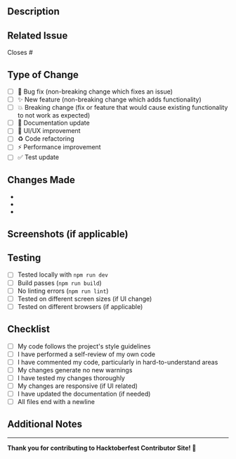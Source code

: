 ## Description
<!-- Provide a brief description of what this PR does -->



## Related Issue
<!-- Link to the issue this PR addresses. If there's no issue, explain why this change is needed -->
Closes #


## Type of Change
<!-- Mark the relevant option with an "x" -->
- [ ] 🐛 Bug fix (non-breaking change which fixes an issue)
- [ ] ✨ New feature (non-breaking change which adds functionality)
- [ ] 💥 Breaking change (fix or feature that would cause existing functionality to not work as expected)
- [ ] 📝 Documentation update
- [ ] 🎨 UI/UX improvement
- [ ] ♻️ Code refactoring
- [ ] ⚡ Performance improvement
- [ ] ✅ Test update

## Changes Made
<!-- Describe the changes you made in detail -->
- 
- 
- 

## Screenshots (if applicable)
<!-- Add screenshots to help explain your changes -->



## Testing
<!-- Describe how you tested your changes -->
- [ ] Tested locally with `npm run dev`
- [ ] Build passes (`npm run build`)
- [ ] No linting errors (`npm run lint`)
- [ ] Tested on different screen sizes (if UI change)
- [ ] Tested on different browsers (if applicable)

## Checklist
<!-- Mark completed items with an "x" -->
- [ ] My code follows the project's style guidelines
- [ ] I have performed a self-review of my own code
- [ ] I have commented my code, particularly in hard-to-understand areas
- [ ] My changes generate no new warnings
- [ ] I have tested my changes thoroughly
- [ ] My changes are responsive (if UI related)
- [ ] I have updated the documentation (if needed)
- [ ] All files end with a newline

## Additional Notes
<!-- Add any additional notes or context about the PR -->


---

**Thank you for contributing to Hacktoberfest Contributor Site! 🎉**
